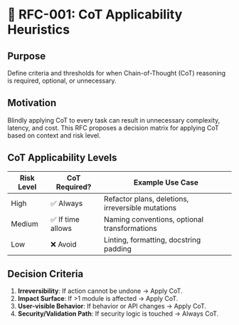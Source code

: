 # 🧠 RFC-001: CoT Applicability Heuristics

## Purpose

Define criteria and thresholds for when Chain-of-Thought (CoT) reasoning is required, optional, or unnecessary.

## Motivation

Blindly applying CoT to every task can result in unnecessary complexity, latency, and cost. This RFC proposes a decision matrix for applying CoT based on context and risk level.

## CoT Applicability Levels

| Risk Level   | CoT Required? | Example Use Case |
|--------------|---------------|------------------|
| High         | ✅ Always     | Refactor plans, deletions, irreversible mutations |
| Medium       | ✅ If time allows | Naming conventions, optional transformations |
| Low          | ❌ Avoid      | Linting, formatting, docstring padding |

## Decision Criteria

1. **Irreversibility**: If action cannot be undone → Apply CoT.
2. **Impact Surface**: If >1 module is affected → Apply CoT.
3. **User-visible Behavior**: If behavior or API changes → Apply CoT.
4. **Security/Validation Path**: If security logic is touched → Always CoT.
